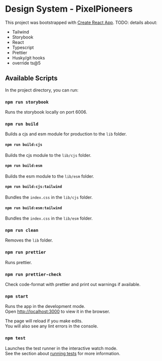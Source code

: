 # Design System - PixelPioneers

This project was bootstrapped with [Create React App](https://github.com/facebook/create-react-app).
TODO: details about:

-   Tailwind
-   Storybook
-   React
-   Typescript
-   Prettier
-   Husky/git hooks
-   override ts@5

## Available Scripts

In the project directory, you can run:

### `npm run storybook`

Runs the storybook locally on port 6006.

### `npm run build`

Builds a cjs and esm module for production to the `lib` folder.

#### `npm run build:cjs`

Builds the cjs module to the `lib/cjs` folder.

#### `npm run build:esm`

Builds the esm module to the `lib/esm` folder.

#### `npm run build:cjs:tailwind`

Bundles the `index.css` in the `lib/cjs` folder.

#### `npm run build:esm:tailwind`

Bundles the `index.css` in the `lib/esm` folder.

### `npm run clean`

Removes the `lib` folder.

### `npm run prettier`

Runs prettier.

### `npm run prettier-check`

Check code-format with prettier and print out warnings if available.

### `npm start`

Runs the app in the development mode.\
Open [http://localhost:3000](http://localhost:3000) to view it in the browser.

The page will reload if you make edits.\
You will also see any lint errors in the console.

### `npm test`

Launches the test runner in the interactive watch mode.\
See the section about [running tests](https://facebook.github.io/create-react-app/docs/running-tests) for more
information.

